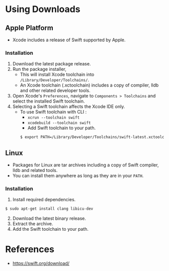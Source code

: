 # Using Downloads
## Apple Platform
* Xcode includes a release of Swift supported by Apple.
### Installation
1. Download the latest package release.
1. Run the package installer,
	* This will install Xcode toolchain into `/Library/Developer/Toolchains/`.
	* An Xcode toolchain (.xctoolchain) includes a copy of compiler, lldb and other related developer tools.
1. Open Xcode's `Preferences`, navigate to `Components > Toolchains` and select the installed Swift toolchain.
1. Selecting a Swift toolchain affects the Xcode IDE only.
	* To use Swift toolchain with CLI :
		* `xcrun --toolchain swift`
		* `xcodebuild --toolchain swift`
		* Add Swift toolchain to your path.
		```bash
		$ export PATH=/Library/Developer/Toolchains/swift-latest.xctoolchain/usr/bin:${PATH}
		```
## Linux
* Packages for Linux are tar archives including a copy of Swift compiler, lldb and related tools.
* You can install them anywhere as long as they are in your `PATH`.
### Installation
1. Install required dependencies.
```bash
$ sudo apt-get install clang libicu-dev
```
2. Download the latest binary release.
3. Extract the archive.
4. Add the Swift toolchain to your path.
# References
* https://swift.org/download/
